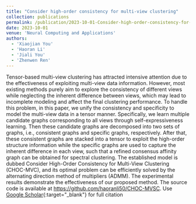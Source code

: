 ```yaml
---
title: "Consider high-order consistency for multi-view clustering"
collection: publications
permalink: /publication/2023-10-01-Consider-high-order-consistency-for-multi-view-clustering
date: 2023-10-01
venue: 'Neural Computing and Applications'
authors: 
  - 'Xiaojian You'
  - 'Haoran Li'
  - 'Jiali You'
  - 'Zhenwen Ren'
---
```

Tensor-based multi-view clustering has attracted intensive attention due to the effectiveness of exploiting multi-view data information. However, most existing methods purely aim to explore the consistency of different views while neglecting the inherent difference between views, which may lead to incomplete modeling and affect the final clustering performance. To handle this problem, in this paper, we unify the consistency and specificity to model the multi-view data in a tensor manner. Specifically, we learn multiple candidate graphs corresponding to all views through self-expressiveness learning. Then these candidate graphs are decomposed into two sets of graphs, i.e., consistent graphs and specific graphs, respectively. After that, these consistent graphs are stacked into a tensor to exploit the high-order structure information while the specific graphs are used to capture the inherent difference in each view, such that a refined consensus affinity graph can be obtained for spectral clustering. The established model is dubbed Consider High-Order Consistency for Multi-View Clustering (CHOC-MVC), and its optimal problem can be efficiently solved by the alternating direction method of multipliers (ADMM). The experimental results demonstrate the effectiveness of our proposed method. The source code is available at https://github.com/haoranli50/CHOC-MVSC.
Use [Google Scholar](https://scholar.google.com/scholar?q=Consider+high+order+consistency+for+multi+view+clustering){:target="_blank"} for full citation
